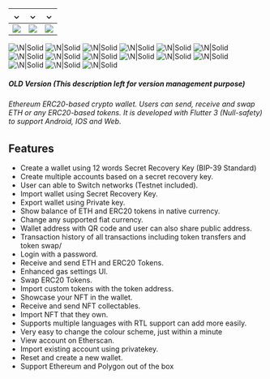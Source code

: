 
⌄            |  ⌄ |  ⌄
:-------------------------:|:-------------------------: |:-------------------------:
<a><img src="https://github.com/praveenvino39/cryptomask_markdown/raw/main/download%20wallet.png?raw=true" /></a> | <a><img src="https://github.com/praveenvino39/cryptomask_markdown/raw/main/download%20wallet.png?raw=true" /></a> | <a><img src="https://github.com/praveenvino39/cryptomask_markdown/raw/main/download%20wallet.png?raw=true" /></a>

![\N|Solid](https://raw.githubusercontent.com/praveenvino39/cryptomask_markdown/main/MacBook%20Pro%2014_%20-%200.png)
![\N|Solid](https://raw.githubusercontent.com/praveenvino39/cryptomask_markdown/main/MacBook%20Pro%2014_%20-%201.png)
![\N|Solid](https://raw.githubusercontent.com/praveenvino39/cryptomask_markdown/main/MacBook%20Pro%2014_%20-%202.png)
![\N|Solid](https://raw.githubusercontent.com/praveenvino39/cryptomask_markdown/main/MacBook%20Pro%2014_%20-%203.png)
![\N|Solid](https://raw.githubusercontent.com/praveenvino39/cryptomask_markdown/main/MacBook%20Pro%2014_%20-%204.png)
![\N|Solid](https://raw.githubusercontent.com/praveenvino39/cryptomask_markdown/main/MacBook%20Pro%2014_%20-%205.png)
![\N|Solid](https://raw.githubusercontent.com/praveenvino39/cryptomask_markdown/main/MacBook%20Pro%2014_%20-%206.png)
![\N|Solid](https://raw.githubusercontent.com/praveenvino39/cryptomask_markdown/main/MacBook%20Pro%2014_%20-%207.png)
![\N|Solid](https://raw.githubusercontent.com/praveenvino39/cryptomask_markdown/main/MacBook%20Pro%2014_%20-%208.png)
![\N|Solid](https://raw.githubusercontent.com/praveenvino39/cryptomask_markdown/main/MacBook%20Pro%2014_%20-%209.png)
![\N|Solid](https://raw.githubusercontent.com/praveenvino39/cryptomask_markdown/main/MacBook%20Pro%2014_%20-%2010.png)
![\N|Solid](https://raw.githubusercontent.com/praveenvino39/cryptomask_markdown/main/MacBook%20Pro%2014_%20-%2011.png)
![\N|Solid](https://raw.githubusercontent.com/praveenvino39/cryptomask_markdown/main/MacBook%20Pro%2014_%20-%2012.png)
![\N|Solid](https://raw.githubusercontent.com/praveenvino39/cryptomask_markdown/main/MacBook%20Pro%2014_%20-%2013.png)
![\N|Solid](https://raw.githubusercontent.com/praveenvino39/cryptomask_markdown/main/MacBook%20Pro%2014_%20-%2014.png)

##### OLD Version (This description left for version management purpose)

###### Ethereum ERC20-based crypto wallet. Users can send, receive and swap ETH or any ERC20-based tokens. It is developed with Flutter 3 (Null-safety) to support Android, IOS and Web.

## Features

- Create a wallet using 12 words Secret Recovery Key (BIP-39 Standard)
- Create multiple accounts based on a secret recovery key.
- User can able to Switch networks (Testnet included).
- Import wallet using Secret Recovery Key.
- Export wallet using Private key.
- Show balance of ETH and ERC20 tokens in native currency.
- Change any supported fiat currency.
- Wallet address with QR code and user can also share public address.
- Transaction history of all transactions including token transfers and token swap/
- Login with a password.
- Receive and send ETH and ERC20 Tokens.
- Enhanced gas settings UI.
- Swap ERC20 Tokens.
- Import custom tokens with the token address.
- Showcase your NFT in the wallet.
- Receive and send NFT collectables.
- Import NFT that they own.
- Supports multiple languages with RTL support can add more easily.
- Very easy to change the colour scheme, just within a minute
- View account on Etherscan.
- Import existing account using privatekey.
- Reset and create a new wallet.
- Support Ethereum and Polygon out of the box
